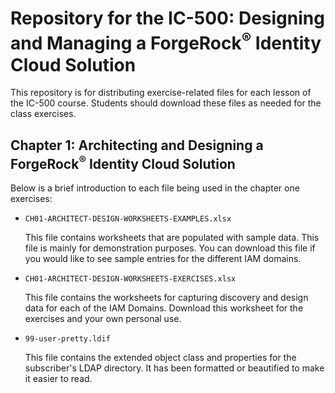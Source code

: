 # Repository for the IC-500: Designing and Managing a ForgeRock<sup>&reg;</sup> Identity Cloud Solution

This repository is for distributing exercise-related files for each lesson of the IC-500 course.
Students should download these files as needed for the class exercises.

## Chapter 1: Architecting and Designing a ForgeRock<sup>&reg;</sup> Identity Cloud Solution

Below is a brief introduction to each file being used in the chapter one exercises:

- `CH01-ARCHITECT-DESIGN-WORKSHEETS-EXAMPLES.xlsx`

  This file contains worksheets that are populated with sample data.
  This file is mainly for demonstration purposes.
  You can download this file if you would like to see sample entries for the different IAM domains.

- `CH01-ARCHITECT-DESIGN-WORKSHEETS-EXERCISES.xlsx`

  This file contains the worksheets for capturing discovery and design data for each of the IAM Domains.
  Download this worksheet for the exercises and your own personal use.
  
- `99-user-pretty.ldif`

  This file contains the extended object class and properties for the subscriber's LDAP directory.
  It has been formatted or beautified to make it easier to read.
